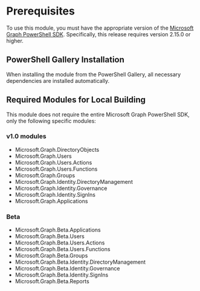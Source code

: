 # Prerequisites

To use this module, you must have the appropriate version of the [Microsoft Graph PowerShell SDK](https://learn.microsoft.com/powershell/microsoftgraph/installation). Specifically, this release requires version 2.15.0 or higher.

## PowerShell Gallery Installation

When installing the module from the PowerShell Gallery, all necessary dependencies are installed automatically.

## Required Modules for Local Building

This module does not require the entire Microsoft Graph PowerShell SDK, only the following specific modules:

### v1.0 modules

- Microsoft.Graph.DirectoryObjects
- Microsoft.Graph.Users
- Microsoft.Graph.Users.Actions
- Microsoft.Graph.Users.Functions
- Microsoft.Graph.Groups
- Microsoft.Graph.Identity.DirectoryManagement
- Microsoft.Graph.Identity.Governance
- Microsoft.Graph.Identity.SignIns
- Microsoft.Graph.Applications

### Beta

- Microsoft.Graph.Beta.Applications
- Microsoft.Graph.Beta.Users
- Microsoft.Graph.Beta.Users.Actions
- Microsoft.Graph.Beta.Users.Functions
- Microsoft.Graph.Beta.Groups
- Microsoft.Graph.Beta.Identity.DirectoryManagement
- Microsoft.Graph.Beta.Identity.Governance
- Microsoft.Graph.Beta.Identity.SignIns
- Microsoft.Graph.Beta.Reports
